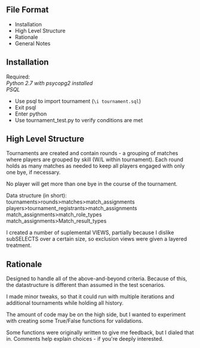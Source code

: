 ## File Format
* Installation
* High Level Structure
* Rationale
* General Notes

## Installation
Required:  
_Python 2.7 with psycopg2 installed_  
_PSQL_  

* Use psql to import tournament (`\i tournament.sql`)
* Exit psql
* Enter python
* Use tournament_test.py to verify conditions are met


## High Level Structure
  
Tournaments are created and contain rounds - a grouping of matches where players are grouped by skill (W/L within tournament). Each round holds as many matches as needed to keep all players engaged with only one bye, if necessary.  
  
No player will get more than one bye in the course of the tournament.  
  
Data structure (in short):
tournaments>rounds>matches>match_assignments
players>tournament_registrants>match_assignments
match_assignments>match_role_types
match_assignments>Match_result_types

I created a number of suplemental VIEWS, partially because I dislike subSELECTS over a certain size, so exclusion views were given a layered treatment.


## Rationale
Designed to handle all of the above-and-beyond criteria. Because of this, the datastructure is different than assumed in the test scenarios.  
  
I made minor tweaks, so that it could run with multiple iterations and additional tournaments while holding all history.  
  
The amount of code may be on the high side, but I wanted to experiment with creating some True/False functions for validations.  
  
Some functions were originally written to give me feedback, but I dialed that in. Comments help explain choices - if you're deeply interested.  



